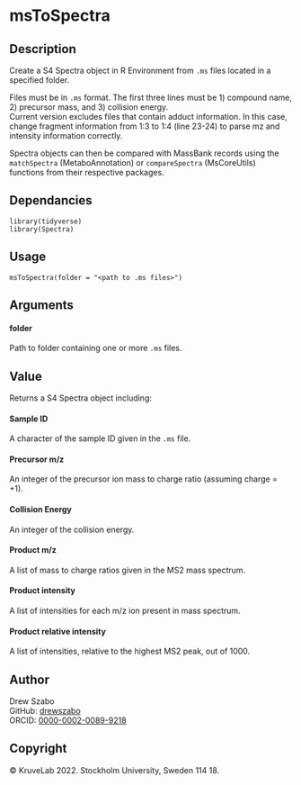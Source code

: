 # msToSpectra

## Description

Create a S4 Spectra object in R Environment from `.ms` files located in a specified folder.<p>
Files must be in `.ms` format. The first three lines must be 1) compound name, 2) precursor mass, and 3) collision energy.<br>
Current version excludes files that contain adduct information. In this case, change fragment information from 1:3 to 1:4 (line 23-24) to parse mz and intensity information correctly.<p>
Spectra objects can then be compared with MassBank records using the `matchSpectra` (MetaboAnnotation) or `compareSpectra` (MsCoreUtils) functions from their respective packages.

## Dependancies
```
library(tidyverse)
library(Spectra)
```

## Usage
```
msToSpectra(folder = "<path to .ms files>")
```

## Arguments
#### folder
Path to folder containing one or more `.ms` files.

## Value
Returns a S4 Spectra object including:<br>
#### Sample ID
  A character of the sample ID given in the `.ms` file.
#### Precursor m/z
  An integer of the precursor ion mass to charge ratio (assuming charge = +1).
#### Collision Energy
  An integer of the collision energy.
#### Product m/z
  A list of mass to charge ratios given in the MS2 mass spectrum.
#### Product intensity
  A list of intensities for each m/z ion present in mass spectrum.
#### Product relative intensity
  A list of intensities, relative to the highest MS2 peak, out of 1000.

## Author
Drew Szabo <br>
GitHub: [drewszabo](https://github.com/drewszabo) <br>
ORCID: [0000-0002-0089-9218](https://orcid.org/0000-0002-0089-9218)

## Copyright
©️ KruveLab 2022. Stockholm University, Sweden 114 18.
